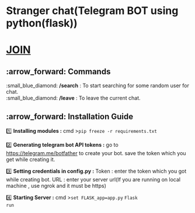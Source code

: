 # <h1>Stranger chat(Telegram BOT using python(flask))</h1>
<h1><a href="https://t.me/Stranger_Chatting_Bot"><b>JOIN</b></a></h1>

<h2> :arrow_forward: Commands</h2>
:small_blue_diamond: <b>/search</b> : To start searching for some random user for chat.<br>
:small_blue_diamond: <b>/leave</b> : To leave the current chat.



<h2> :arrow_forward: Installation Guide</h2>

:one: <b>Installing modules :</b>
cmd ><code>pip freeze -r requirements.txt</code>

:two: <b>Generating telegram bot API tokens :</b> 
go to https://telegram.me/botfather to create your bot.
save the token which you get while creating it.

:three: <b>Setting credentials in config.py :</b>
Token : enter the token which you got while creating bot.
URL : enter your server url(If you are running on local machine , use ngrok and it must be https)

:four: <b>Starting Server :</b> 
cmd ><code>set FLASK_app=app.py</code>
	 <code>Flask run</code>

